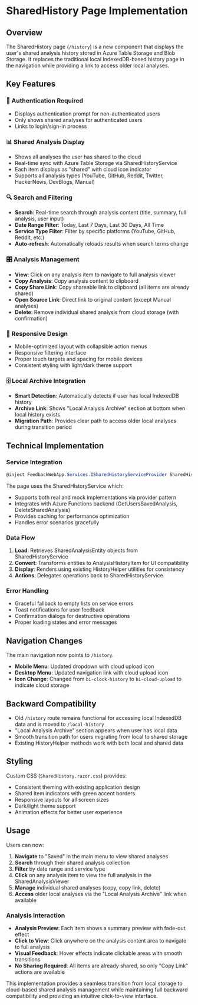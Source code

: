 # SharedHistory Page Implementation

## Overview

The SharedHistory page (`/history`) is a new component that displays the user's shared analysis history stored in Azure Table Storage and Blob Storage. It replaces the traditional local IndexedDB-based history page in the navigation while providing a link to access older local analyses.

## Key Features

### 🔐 Authentication Required
- Displays authentication prompt for non-authenticated users
- Only shows shared analyses for authenticated users
- Links to login/sign-in process

### 📊 Shared Analysis Display
- Shows all analyses the user has shared to the cloud
- Real-time sync with Azure Table Storage via SharedHistoryService
- Each item displays as "shared" with cloud icon indicator
- Supports all analysis types (YouTube, GitHub, Reddit, Twitter, HackerNews, DevBlogs, Manual)

### 🔍 Search and Filtering
- **Search**: Real-time search through analysis content (title, summary, full analysis, user input)
- **Date Range Filter**: Today, Last 7 Days, Last 30 Days, All Time
- **Service Type Filter**: Filter by specific platforms (YouTube, GitHub, Reddit, etc.)
- **Auto-refresh**: Automatically reloads results when search terms change

### 🎛️ Analysis Management
- **View**: Click on any analysis item to navigate to full analysis viewer
- **Copy Analysis**: Copy analysis content to clipboard
- **Copy Share Link**: Copy shareable link to clipboard (all items are already shared)
- **Open Source Link**: Direct link to original content (except Manual analyses)
- **Delete**: Remove individual shared analysis from cloud storage (with confirmation)

### 📱 Responsive Design
- Mobile-optimized layout with collapsible action menus
- Responsive filtering interface
- Proper touch targets and spacing for mobile devices
- Consistent styling with light/dark theme support

### 🗄️ Local Archive Integration
- **Smart Detection**: Automatically detects if user has local IndexedDB history
- **Archive Link**: Shows "Local Analysis Archive" section at bottom when local history exists
- **Migration Path**: Provides clear path to access older local analyses during transition period

## Technical Implementation

### Service Integration
```csharp
@inject FeedbackWebApp.Services.ISharedHistoryServiceProvider SharedHistoryServiceProvider
```

The page uses the SharedHistoryService which:
- Supports both real and mock implementations via provider pattern
- Integrates with Azure Functions backend (GetUsersSavedAnalysis, DeleteSharedAnalysis)
- Provides caching for performance optimization
- Handles error scenarios gracefully

### Data Flow
1. **Load**: Retrieves SharedAnalysisEntity objects from SharedHistoryService
2. **Convert**: Transforms entities to AnalysisHistoryItem for UI compatibility
3. **Display**: Renders using existing HistoryHelper utilities for consistency
4. **Actions**: Delegates operations back to SharedHistoryService

### Error Handling
- Graceful fallback to empty lists on service errors
- Toast notifications for user feedback
- Confirmation dialogs for destructive operations
- Proper loading states and error messages

## Navigation Changes

The main navigation now points to `/history`.
- **Mobile Menu**: Updated dropdown with cloud upload icon
- **Desktop Menu**: Updated navigation link with cloud upload icon
- **Icon Change**: Changed from `bi-clock-history` to `bi-cloud-upload` to indicate cloud storage

## Backward Compatibility

- Old `/history` route remains functional for accessing local IndexedDB data and is moved to `/local-history`
- "Local Analysis Archive" section appears when user has local data
- Smooth transition path for users migrating from local to shared storage
- Existing HistoryHelper methods work with both local and shared data

## Styling

Custom CSS (`SharedHistory.razor.css`) provides:
- Consistent theming with existing application design
- Shared item indicators with green accent borders
- Responsive layouts for all screen sizes
- Dark/light theme support
- Animation effects for better user experience

## Usage

Users can now:
1. **Navigate** to "Saved" in the main menu to view shared analyses
2. **Search** through their shared analysis collection
3. **Filter** by date range and service type
4. **Click** on any analysis item to view the full analysis in the SharedAnalysisViewer
5. **Manage** individual shared analyses (copy, copy link, delete)
6. **Access** older local analyses via the "Local Analysis Archive" link when available

### Analysis Interaction
- **Analysis Preview**: Each item shows a summary preview with fade-out effect
- **Click to View**: Click anywhere on the analysis content area to navigate to full analysis
- **Visual Feedback**: Hover effects indicate clickable areas with smooth transitions
- **No Sharing Required**: All items are already shared, so only "Copy Link" actions are available

This implementation provides a seamless transition from local storage to cloud-based shared analysis management while maintaining full backward compatibility and providing an intuitive click-to-view interface.
